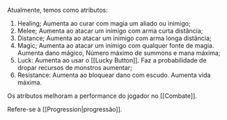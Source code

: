 Atualmente, temos como atributos:
1. Healing; Aumenta ao curar com magia um aliado ou inimigo;
2. Melee; Aumenta ao atacar um inimigo com arma curta distância;
3. Distance; Aumenta ao atacar um inimigo com arma longa distância;
4. Magic; Aumenta ao atacar um inimigo com qualquer fonte de magia. Aumenta dano mágico, Número máximo de summons e mana máxima;
5. Luck: Aumenta ao usar o [[Lucky Button]]. Faz a probabilidade de dropar recursos de monstros aumentar;
6. Resistance: Aumenta ao bloquear dano com escudo. Aumenta vida máxima.

Os atributos melhoram a performance do jogador no [[Combate]].

Refere-se à [[Progression|progressão]].